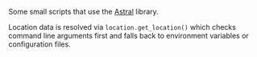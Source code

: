 Some small scripts that use the [Astral](https://astral.readthedocs.io/) library.

Location data is resolved via `location.get_location()` which checks command
line arguments first and falls back to environment variables or configuration
files.
